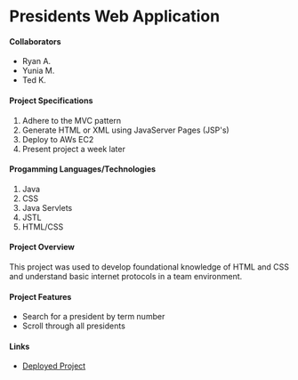 #
<h1>Presidents Web Application</h1>

<h4>Collaborators</h4>
<ul>
<li>Ryan A.</li>
<li>Yunia M.</li>
<li>Ted K.</li>
</ul>

<h4>Project Specifications</h4>
<ol>
<li>Adhere to the MVC pattern</li>
<li>Generate HTML or XML using JavaServer Pages (JSP's)</li>
<li>Deploy to AWs EC2</li>
<li>Present project a week later</li>
</ol>

<h4>Progamming Languages/Technologies</h4>
<ol>
<li>Java</li>
<li>CSS</li>
<li>Java Servlets</li>
<li>JSTL</li>
<li>HTML/CSS</li>
</ol>

<h4>Project Overview</h4>
This project was used to develop foundational knowledge of HTML and CSS and understand basic internet protocols in a team environment.
<h4>Project Features</h4>
<ul>
<li>Search for a president by term number</li>
<li>Scroll through all presidents</li>

</ul>
<h4>Links</h4>
<ul>
<li><a href="http://www.nayrdnt.com:8080/PresidentWebApp/">Deployed Project</a></li>
</ul>
